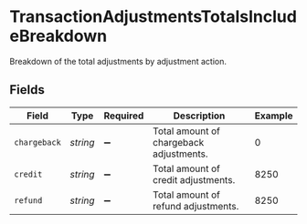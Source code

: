 # TransactionAdjustmentsTotalsIncludeBreakdown

Breakdown of the total adjustments by adjustment action.


## Fields

| Field                                   | Type                                    | Required                                | Description                             | Example                                 |
| --------------------------------------- | --------------------------------------- | --------------------------------------- | --------------------------------------- | --------------------------------------- |
| `chargeback`                            | *string*                                | :heavy_minus_sign:                      | Total amount of chargeback adjustments. | 0                                       |
| `credit`                                | *string*                                | :heavy_minus_sign:                      | Total amount of credit adjustments.     | 8250                                    |
| `refund`                                | *string*                                | :heavy_minus_sign:                      | Total amount of refund adjustments.     | 8250                                    |